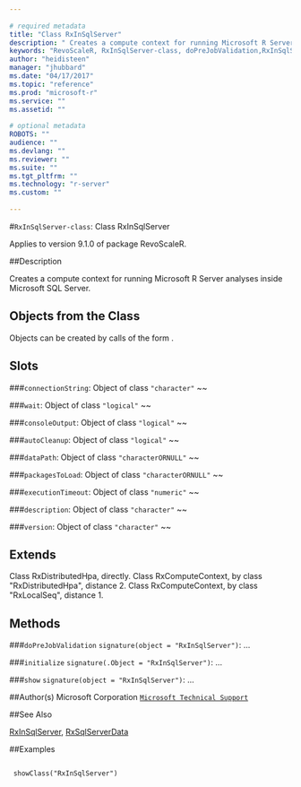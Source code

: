 ```yaml
--- 
 
# required metadata 
title: "Class RxInSqlServer" 
description: " Creates a compute context for running Microsoft R Server analyses inside Microsoft SQL Server. " 
keywords: "RevoScaleR, RxInSqlServer-class, doPreJobValidation,RxInSqlServer-method, initialize,RxInSqlServer-method, show,RxInSqlServer-method, classes" 
author: "heidisteen" 
manager: "jhubbard" 
ms.date: "04/17/2017" 
ms.topic: "reference" 
ms.prod: "microsoft-r" 
ms.service: "" 
ms.assetid: "" 
 
# optional metadata 
ROBOTS: "" 
audience: "" 
ms.devlang: "" 
ms.reviewer: "" 
ms.suite: "" 
ms.tgt_pltfrm: "" 
ms.technology: "r-server" 
ms.custom: "" 
 
--- 
```

 
 
 
 
 
 
 #`RxInSqlServer-class`: Class RxInSqlServer

 Applies to version 9.1.0 of package RevoScaleR.
 
 ##Description
 
Creates a compute context for running Microsoft R Server analyses inside Microsoft SQL Server.
 
 
 ## Objects from the Class 

 
Objects can be created by calls of the form .

 
 ## Slots 

 


###`connectionString`:
Object of class `"character"` ~~ 



###`wait`:
Object of class `"logical"` ~~ 


###`consoleOutput`:
Object of class `"logical"` ~~ 


###`autoCleanup`:
Object of class `"logical"` ~~ 




###`dataPath`:
Object of class `"characterORNULL"` ~~ 



###`packagesToLoad`:
Object of class `"characterORNULL"` ~~ 



###`executionTimeout`:
Object of class `"numeric"` ~~ 


###`description`:
Object of class `"character"` ~~ 


###`version`:
Object of class `"character"` ~~ 



 
 ## Extends 

 
Class RxDistributedHpa, directly.
Class RxComputeContext, by class "RxDistributedHpa", distance 2.
Class RxComputeContext, by class "RxLocalSeq", distance 1.
 
 ## Methods 

 


###`doPreJobValidation`
`signature(object = "RxInSqlServer")`: ... 


###`initialize`
`signature(.Object = "RxInSqlServer")`: ... 


###`show`
`signature(object = "RxInSqlServer")`: ... 



 
 
 ##Author(s)
 Microsoft Corporation [`Microsoft Technical Support`](https://go.microsoft.com/fwlink/?LinkID=698556&clcid=0x409)
 
 
 ##See Also
 
[RxInSqlServer](RxInSqlServer.md),
[RxSqlServerData](RxSqlServerData.md)
   
 ##Examples

 ```
   
  showClass("RxInSqlServer")
 
```
 
 
